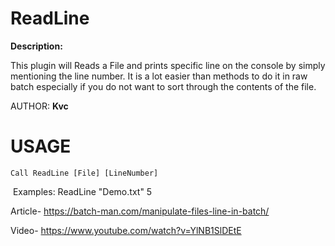 # ReadLine
**Description:**

This plugin will Reads a File and prints specific line on the console by simply mentioning the line number. It is a lot easier than methods to do it in raw batch especially if you do not want to sort through the contents of the file.

AUTHOR:	**Kvc**

# USAGE

<code>Call ReadLine [File] [LineNumber]</code>

​	Examples: 		ReadLine "Demo.txt" 5

Article- https://batch-man.com/manipulate-files-line-in-batch/

Video- https://www.youtube.com/watch?v=YlNB1SlDEtE
